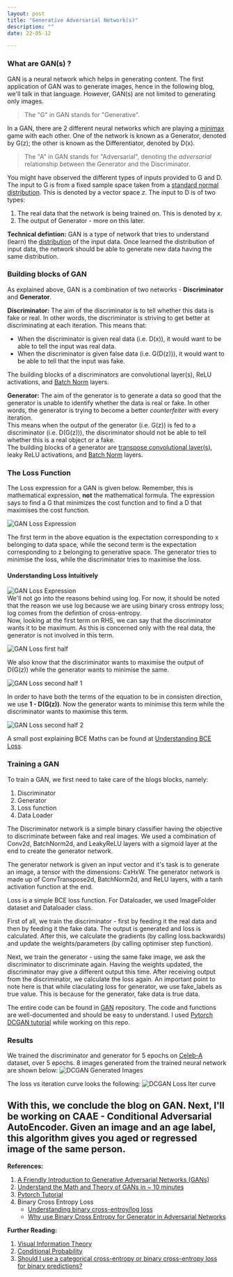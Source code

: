 ```yaml
---
layout: post
title: "Generative Adversarial Network(s)"
description: ""
date: 22-05-12

---
```


### What are GAN(s) ?
GAN is a neural network which helps in generating content. The first application of GAN was to generate images, hence in the following blog, we'll talk in that language. However, GAN(s) are not limited to generating only images.

> The "G" in GAN stands for "Generative".

In a GAN, there are 2 different neural networks which are playing a [minimax](2022-05-12-minimax.md) game with each other. One of the network is known as a Generator, denoted by G(z); the other is known as the Differentiator, denoted by D(x). 

> The "A" in GAN stands for "Adversarial", denoting the *adversarial* relationship between the Generator and the Discriminator.

You might have observed the different types of inputs provided to G and D. The input to G is from a fixed sample space taken from a [standard normal distribution](2022-05-12-standard-normal-distribution-rabbit-hole.md). This is denoted by a vector space *z*. The input to D is of two types:
1. The real data that the network is being trained on. This is denoted by *x*.
2. The output of Generator - more on this later.  

**Technical defintion:** GAN is a type of network that tries to understand (learn) the [distribution](2022-05-12-standard-normal-distribution-rabbit-hole.md) of the input data. Once learned the distribution of input data, the network should be able to generate new data having the same distribution.

### Building blocks of GAN
As explained above, GAN is a combination of two networks - **Discriminator** and **Generator**. <br>

**Discriminator:** The aim of the discriminator is to tell whether this data is fake or real. In other words, the discriminator is striving to get better at discriminating at each iteration. This means that:
- When the discriminator is given real data (i.e. D(x)), it would want to be able to tell the input was real data.
- When the discriminator is given false data (i.e. G(D(z))), it would want to be able to tell that the input was fake.

The building blocks of a discriminators are convolutional layer(s), ReLU activations, and [Batch Norm](2022-05-12-batch-norm.md) layers.

**Generator:** The aim of the generator is to generate a data so good that the generator is unable to identify whether the data is real or fake. In other words, the generator is trying to become a better *counterfeiter* with every iteration. <br>
This means when the output of the generator (i.e. G(z)) is fed to a discriminator (i.e. D(G(z))), the discriminator should not be able to tell whether this is a real object or a fake. <br>
The building blocks of a generator are [transpose convolutional layer(s)](2022-05-23-transpose-conv.md), leaky ReLU activations, and [Batch Norm](2022-05-12-batch-norm.md) layers.


### The Loss Function
The Loss expression for a GAN is given below. Remember, this is mathematical expression, **not** the mathematical formula. The expression says to find a G that minimizes the cost function and to find a D that maximises the cost function.

![GAN Loss Expression](/assets/imgs/gan_loss_expression.png)

The first term in the above equation is the expectation corresponding to x belonging to data space, while the second term is the expectation corresponding to z belonging to generative space. The generator tries to minimise the loss, while the discriminator tries to maximise the loss. 

#### Understanding Loss Intuitively
![GAN Loss Expression](/assets/imgs/gan_loss_expression.png) <br>
We'll not go into the reasons behind using log. For now, it should be noted that the reason we use log because we are using binary cross entropy loss; log comes from the defintion of cross-entropy. <br>
Now, looking at the first term on RHS, we can say that the discriminator wants it to be maximum. As this is concerned only with the real data, the generator is not involved in this term.

![GAN Loss first half](/assets/imgs/gan_loss_first_half.png)

We also know that the discriminator wants to maximise the output of D(G(z)) while the generator wants to minimise the same.

![GAN Loss second half 1](/assets/imgs/gan_loss_second_half_1.png) 

In order to have both the terms of the equation to be in consisten direction, we use **1 - D(G(z))**. Now the generator wants to minimise this term while the discriminator wants to maximise this term.

![GAN Loss second half 2](/assets/imgs/gan_loss_second_half_2.png) 

A small post explaining BCE Maths can be found at [Understanding BCE Loss](2022-05-31-understanding-bce-loss.md).

### Training a GAN

To train a GAN, we first need to take care of the blogs blocks, namely:
1. Discriminator
2. Generator
3. Loss function
4. Data Loader

The Discriminator network is a simple binary classifier having the objective to discriminate between fake and real images. We used a combination of Conv2d, BatchNorm2d, and LeakyReLU layers with a sigmoid layer at the end to create the generator network.

The generator network is given an input vector and it's task is to generate an image, a tensor with the dimensions: CxHxW. The generator network is made up of ConvTranspose2d, BatchNorm2d, and ReLU layers, with a tanh activation function at the end. 

Loss is a simple BCE loss function. For Dataloader, we used ImageFolder dataset and Dataloader class.

First of all, we train the discriminator - first by feeding it the real data and then by feeding it the fake data. The output is generated and loss is calculated. After this, we calculate the gradients (by calling loss.backwards) and update the weights/parameters (by calling optimiser step function).

Next, we train the generator - using the same fake image, we ask the discriminator to discriminate again. Having the weights updated, the discriminator may give a different output this time. After receiving output from the discriminator, we calculate the loss again.
An important point to note here is that while claculating loss for generator, we use fake_labels as true value. This is because for the generator, fake data is true data.

The entire code can be found in [GAN](https://github.com/rajattjainn/ML/tree/main/CV/GANs) repository. The code and functions are well-documented and should be easy to understand. I used [Pytorch DCGAN tutorial](https://pytorch.org/tutorials/beginner/dcgan_faces_tutorial.html#implementation) while working on this repo.

### Results
We trained the discriminator and generator for 5 epochs on [Celeb-A](http://mmlab.ie.cuhk.edu.hk/projects/CelebA.html) dataset, over 5 epochs. 8 images generated from the trained neural network are shown below:
![DCGAN Generated Images](/assets/imgs/dcgan_generated_images.png)

The loss vs iteration curve looks the following:
![DCGAN Loss Iter curve](/assets/imgs/dcgan_loss_iter.png)

With this, we conclude the blog on GAN. Next, I'll be working on CAAE - Conditional Adversarial AutoEncoder. Given an image and an age label, this algorithm gives you aged or regressed image of the same person.
<br>
---

**References:**
1. [A Friendly Introduction to Generative Adversarial Networks (GANs)](https://www.youtube.com/watch?v=8L11aMN5KY8)
2. [Understand the Math and Theory of GANs in ~ 10 minutes](https://youtu.be/J1aG12dLo4I)
3. [Pytorch Tutorial](https://pytorch.org/tutorials/beginner/dcgan_faces_tutorial.html#implementation)
4. Binary Cross Entropy Loss
	- [Understanding binary cross-entroy/log loss](https://towardsdatascience.com/understanding-binary-cross-entropy-log-loss-a-visual-explanation-a3ac6025181a)
	- [Why use Binary Cross Entropy for Generator in Adversarial Networks](https://stats.stackexchange.com/questions/242907/why-use-binary-cross-entropy-for-generator-in-adversarial-networks)

	

**Further Reading:**
1. [Visual Information Theory](http://colah.github.io/posts/2015-09-Visual-Information/)
2. [Conditional Probability](https://www.probabilitycourse.com/chapter1/1_4_0_conditional_probability.php)
3. [Should I use a categorical cross-entropy or binary cross-entropy loss for binary predictions?](https://stats.stackexchange.com/questions/260505/should-i-use-a-categorical-cross-entropy-or-binary-cross-entropy-loss-for-binary)
